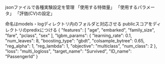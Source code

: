 jsonファイルで各種実験設定を管理
「使用する特徴量」
「使用するパラメータ」
「評価(CV)の設定」

命名はmodels・logディレクトリ内のフォルダと対応させる
publicスコアをディレクトリのpredixにつける
{
    "features": [
        "age",
        "embarked",
        "family_size",
        "fare",
        "pclass",
        "sex"
    ],
    "lgbm_params": {
        "learning_rate": 0.1,
        "num_leaves": 8,
        "boosting_type": "gbdt",
        "colsample_bytree": 0.65,
        "reg_alpha": 1,
        "reg_lambda": 1,
        "objective": "multiclass",
        "num_class": 2
    },
    "loss": "multi_logloss",
    "target_name": "Survived",
    "ID_name": "PassengerId"
}